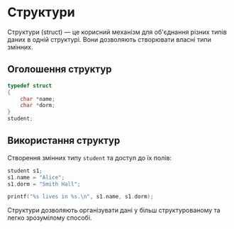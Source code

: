 # Структури

Структури (struct) — це корисний механізм для об'єднання різних типів даних в одній структурі. Вони дозволяють створювати власні типи змінних.

## Оголошення структур

```c
typedef struct
{
    char *name;
    char *dorm;
}
student;
```

## Використання структур

Створення змінних типу `student` та доступ до їх полів:

```c
student s1;
s1.name = "Alice";
s1.dorm = "Smith Hall";

printf("%s lives in %s.\n", s1.name, s1.dorm);
```

Структури дозволяють організувати дані у більш структурованому та легко зрозумілому способі.
